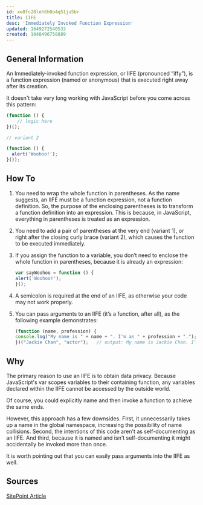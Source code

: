 ```yaml
---
id: xw8fc28leh6h0o4q51ju5br
title: IIFE
desc: 'Immediately Invoked Function Expression'
updated: 1649272540533
created: 1648496758889
---
```

## General Information

An Immediately-invoked function expression, or IIFE (pronounced “iffy”), is a function expression (named or anonymous) that is executed right away after its creation.

It doesn't take very long working with JavaScript before you come across this pattern:

```javascript
(function () {
    // logic here
})();

// variant 2

(function () {
  alert('Woohoo!');
}());
```

## How To

1. You need to wrap the whole function in parentheses. As the name suggests, an IIFE must be a function expression, not a function definition. So, the purpose of the enclosing parentheses is to transform a function definition into an expression. This is because, in JavaScript, everything in parentheses is treated as an expression.
2. You need to add a pair of parentheses at the very end (variant 1), or right after the closing curly brace (variant 2), which causes the function to be executed immediately.
3. If you assign the function to a variable, you don’t need to enclose the whole function in parentheses, because it is already an expression:

    ```javascript
    var sayWoohoo = function () {
    alert('Woohoo!');
    }();
    ```

4. A semicolon is required at the end of an IIFE, as otherwise your code may not work properly.
5. You can pass arguments to an IIFE (it’s a function, after all), as the following example demonstrates:

    ```javascript
    (function (name, profession) {
    console.log("My name is " + name + ". I'm an " + profession + ".");
    })("Jackie Chan", "actor");   // output: My name is Jackie Chan. I'm an actor.
    ```

## Why

The primary reason to use an IIFE is to obtain data privacy. Because JavaScript's var scopes variables to their containing function, any variables declared within the IIFE cannot be accessed by the outside world.

Of course, you could explicitly name and then invoke a function to achieve the same ends.

However, this approach has a few downsides. First, it unnecessarily takes up a name in the global namespace, increasing the possibility of name collisions. Second, the intentions of this code aren't as self-documenting as an IIFE. And third, because it is named and isn't self-documenting it might accidentally be invoked more than once.

It is worth pointing out that you can easily pass arguments into the IIFE as well.

## Sources

[SitePoint Article](https://www.sitepoint.com/demystifying-javascript-closures-callbacks-iifes/)
